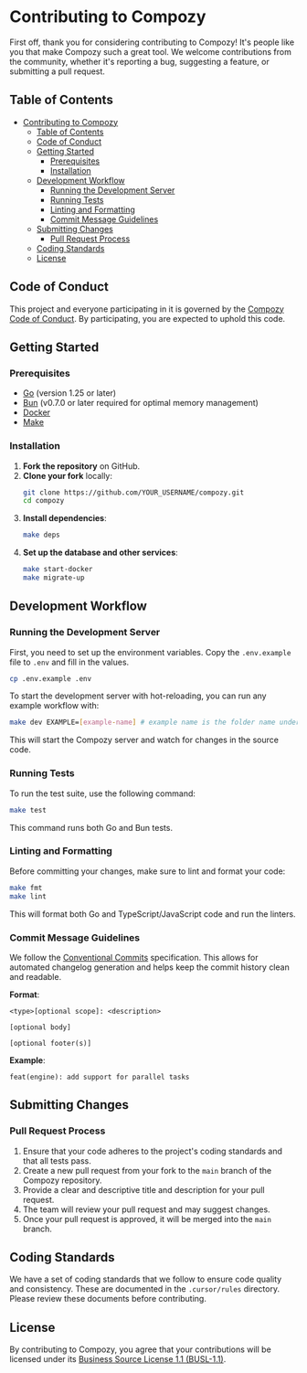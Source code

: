 # Contributing to Compozy

First off, thank you for considering contributing to Compozy! It's people like you that make Compozy such a great tool. We welcome contributions from the community, whether it's reporting a bug, suggesting a feature, or submitting a pull request.

## Table of Contents

- [Contributing to Compozy](#contributing-to-compozy)
  - [Table of Contents](#table-of-contents)
  - [Code of Conduct](#code-of-conduct)
  - [Getting Started](#getting-started)
    - [Prerequisites](#prerequisites)
    - [Installation](#installation)
  - [Development Workflow](#development-workflow)
    - [Running the Development Server](#running-the-development-server)
    - [Running Tests](#running-tests)
    - [Linting and Formatting](#linting-and-formatting)
    - [Commit Message Guidelines](#commit-message-guidelines)
  - [Submitting Changes](#submitting-changes)
    - [Pull Request Process](#pull-request-process)
  - [Coding Standards](#coding-standards)
  - [License](#license)

## Code of Conduct

This project and everyone participating in it is governed by the [Compozy Code of Conduct](CODE_OF_CONDUCT.md). By participating, you are expected to uphold this code.

## Getting Started

### Prerequisites

- [Go](https://golang.org/doc/install) (version 1.25 or later)
- [Bun](https://bun.sh/docs/installation) (v0.7.0 or later required for optimal memory management)
- [Docker](https://docs.docker.com/get-docker/)
- [Make](https://www.gnu.org/software/make/)

### Installation

1.  **Fork the repository** on GitHub.
2.  **Clone your fork** locally:
    ```bash
    git clone https://github.com/YOUR_USERNAME/compozy.git
    cd compozy
    ```
3.  **Install dependencies**:
    ```bash
    make deps
    ```
4.  **Set up the database and other services**:
    ```bash
    make start-docker
    make migrate-up
    ```

## Development Workflow

### Running the Development Server

First, you need to set up the environment variables. Copy the `.env.example` file to `.env` and fill in the values.

```bash
cp .env.example .env
```

To start the development server with hot-reloading, you can run any example workflow with:

```bash
make dev EXAMPLE=[example-name] # example name is the folder name under the examples/ directory
```

This will start the Compozy server and watch for changes in the source code.

### Running Tests

To run the test suite, use the following command:

```bash
make test
```

This command runs both Go and Bun tests.

### Linting and Formatting

Before committing your changes, make sure to lint and format your code:

```bash
make fmt
make lint
```

This will format both Go and TypeScript/JavaScript code and run the linters.

### Commit Message Guidelines

We follow the [Conventional Commits](https://www.conventionalcommits.org/en/v1.0.0/) specification. This allows for automated changelog generation and helps keep the commit history clean and readable.

**Format**:

```
<type>[optional scope]: <description>

[optional body]

[optional footer(s)]
```

**Example**:

```
feat(engine): add support for parallel tasks
```

## Submitting Changes

### Pull Request Process

1.  Ensure that your code adheres to the project's coding standards and that all tests pass.
2.  Create a new pull request from your fork to the `main` branch of the Compozy repository.
3.  Provide a clear and descriptive title and description for your pull request.
4.  The team will review your pull request and may suggest changes.
5.  Once your pull request is approved, it will be merged into the `main` branch.

## Coding Standards

We have a set of coding standards that we follow to ensure code quality and consistency. These are documented in the `.cursor/rules` directory. Please review these documents before contributing.

## License

By contributing to Compozy, you agree that your contributions will be licensed under its [Business Source License 1.1 (BUSL-1.1)](LICENSE).
